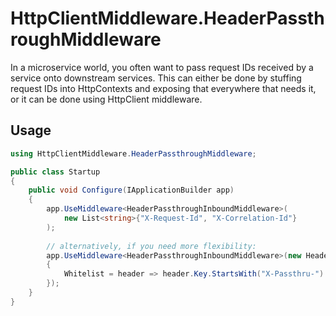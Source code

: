 # HttpClientMiddleware.HeaderPassthroughMiddleware

In a microservice world, you often want to pass request IDs received by a 
service onto downstream services. This can either be done by stuffing
request IDs into HttpContexts and exposing that everywhere that needs it,
or it can be done using HttpClient middleware.

## Usage

```csharp
using HttpClientMiddleware.HeaderPassthroughMiddleware;

public class Startup
{
    public void Configure(IApplicationBuilder app)
    {
        app.UseMiddleware<HeaderPassthroughInboundMiddleware>(
            new List<string>{"X-Request-Id", "X-Correlation-Id"}
        );
        
        // alternatively, if you need more flexibility:
        app.UseMiddleware<HeaderPassthroughInboundMiddleware>(new HeaderPassthroughOptions
        {
            Whitelist = header => header.Key.StartsWith("X-Passthru-")
        });
    }
}
```
